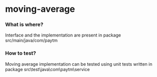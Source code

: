 # moving-average

### What is where?
Interface and the implementation are present in package src/main/java/com/paytm

### How to test?
Moving average implementation can be tested using unit tests written in package src\test\java\com\paytm\service

